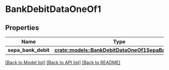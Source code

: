 # BankDebitDataOneOf1

## Properties

Name | Type | Description | Notes
------------ | ------------- | ------------- | -------------
**sepa_bank_debit** | [**crate::models::BankDebitDataOneOf1SepaBankDebit**](BankDebitData_oneOf_1_sepa_bank_debit.md) |  | 

[[Back to Model list]](../README.md#documentation-for-models) [[Back to API list]](../README.md#documentation-for-api-endpoints) [[Back to README]](../README.md)


